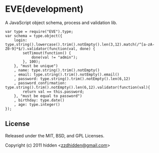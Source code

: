 
EVE(development)
=============================

A JavaScript object schema, process and validation lib.

	var type = require("EVE").type;
	var schema = type.object({
		login: type.string().lowercase().trim().notEmpty().len(3,12).match(/^[a-zA-Z0-9]*$/).validator(function(val, done) {
			setTimout(function() {
				done(val != "admin");
			}, 100);
		}, "must be unique")
		, name: type.string().trim().notEmpty()
		, email: type.string().trim().notEmpty().email()
		, password: type.string().trim().notEmpty().len(6,12)
		, password_confirmation: type.string().trim().notEmpty().len(6,12).validator(function(val){
			return val == this.password;
		}, "must be equal to password")
		, birthday: type.date()
		, age: type.integer()
	});


## License 

Released under the MIT, BSD, and GPL Licenses.

Copyright (c) 2011 hidden &lt;zzdhidden@gmail.com&gt;

